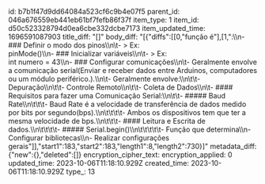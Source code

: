 id: b7b1f47d9dd64084a523cf6c9b4e07f5
parent_id: 046a676559eb441eb61bf7fefb86f37f
item_type: 1
item_id: d50c523328794d0ea6cbe332dcbe7173
item_updated_time: 1696591087903
title_diff: "[]"
body_diff: "[{\"diffs\":[[0,\"função é\"],[1,\":\\\n- ### Definir o modo dos pinos\\\n\\t- > Ex:<br> pinMode()\\\n- ### Inicializar variáveis\\\n\\t- > Ex:<br> int numero = 43\\\n- ### Configurar comunicações\\\n\\t- Geralmente envolve a comunicação serial(Enviar e receber dados entre Arduinos, computadores ou um módulo periférico.).\\\n\\t- Geralmente envolve:\\\n\\t\\t- Depuração\\\n\\t\\t- Controle Remoto\\\n\\t\\t- Coleta de Dados\\\n\\t- #### Requisitos para fazer uma Comunicação Serial:\\\n\\t\\t- ##### Baud Rate\\\n\\t\\t\\t- Baud Rate é a velocidade de transferência de dados medido por bits por segundo(bps).\\\n\\t\\t\\t\\t- Ambos os dispositivos tem que ter a mesma velocidade de bps.\\\n\\t\\t\\t- #### Leitura e Escrita de dados.\\\n\\t\\t\\t\\t- ##### Serial.begin()\\\n\\t\\t\\t\\t\\t- Função que determina\\\n- Configurar bibliotecas\\\n- Realizar configurações gerais\"]],\"start1\":183,\"start2\":183,\"length1\":8,\"length2\":730}]"
metadata_diff: {"new":{},"deleted":[]}
encryption_cipher_text: 
encryption_applied: 0
updated_time: 2023-10-06T11:18:10.929Z
created_time: 2023-10-06T11:18:10.929Z
type_: 13